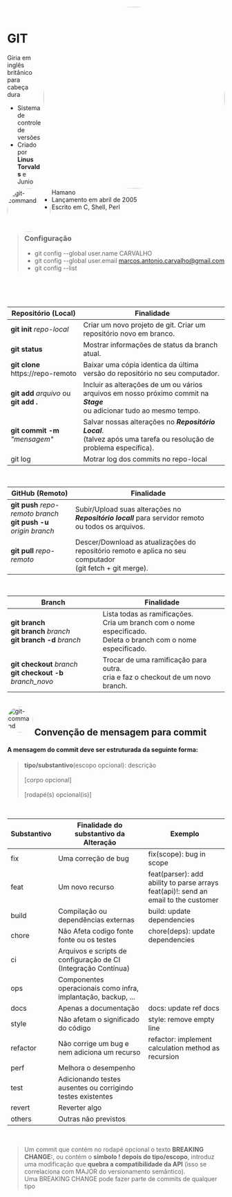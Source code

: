 <div style="display: inline_block"><br>
  <img align="right" alt="Dev-pic" style="border-radius: 50%; width: auto; height:420px;" 
     src="https://business-science.github.io/shiny-production-with-aws-book/img/09_git_cli/git_commands.png">
</div>

<div style="display: inline_block"><br>
  <img align="left" alt="git-command" style="border-radius: 50%; width: auto; height:100px;" 
     src="https://codeguida.com/media/post_title/256px-Git_icon.svg_dMqw0Bl.png">
</div>

# GIT 
Gíria em inglês britânico para cabeça dura
- Sistema de controle de versões
- Criado por **Linus Torvalds** e Junio Hamano
- Lançamento em abril de 2005
- Escrito em C, Shell, Perl

<br>

> ### Configuração
> - git config --global user.name  CARVALHO
> - git config --global user.email marcos.antonio.carvalho@gmail.com
> - git config --list

<br><br><br>

Repositório (Local) | Finalidade
------------------- | ----------------- 
**git init** *repo-local* | Criar um novo projeto de git. Criar um repositório novo em branco.
**git status** | Mostrar informações de status da branch atual.
**git clone** https://repo-remoto | Baixar uma cópia identica da última versão do repositório no seu computador. 
**git add** *arquivo* ou<br>**git add .** |  Incluir as alterações de um ou vários arquivos em nosso próximo commit na ***Stage***<br> ou adicionar tudo ao mesmo tempo.
**git commit -m** *"mensagem"* | Salvar nossas alterações no ***Repositório Local***. <br>(talvez após uma tarefa ou resolução de problema específica).
git log | Motrar log dos commits no repo-local

<br>

GitHub (Remoto) | Finalidade
--------------- | ----------------- 
**git push** *repo-remoto branch* <br> **git push -u** *origin branch* | Subir/Upload suas alterações no ***Repositório locall*** para servidor remoto <br> ou todos os arquivos.
**git pull** *repo-remoto*  | Descer/Download as atualizações do repositório remoto e aplica no seu computador <br> (git fetch + git merge).

<br>

Branch   | Finalidade
-------- | ----------------- 
**git branch** <br> **git branch** *branch* <br> **git branch -d** *branch* | Lista todas as ramificações. <br> Cria um branch com o nome especificado. <br> Deleta o branch com o nome especificado. 
**git checkout** *branch* <br> **git checkout -b** *branch_novo* | Trocar de uma ramificação para outra. <br> cria e faz o checkout de um novo branch.

<div style="display: inline_block"><br>
  <img align="left" alt="git-command" style="border-radius: 50%; width: auto; height:60px;" 
     src="https://nitayneeman.gallerycdn.vsassets.io/extensions/nitayneeman/git-semantic-commit/2.0.0/1581021638044/Microsoft.VisualStudio.Services.Icons.Default">
</div>


<br>

## Convenção de mensagem para commit

#### A mensagem do commit deve ser estruturada da seguinte forma:
> **tipo/substantivo**(escopo opcional): descrição <br><br>
> [corpo opcional] <br><br>
> [rodapé(s) opcional(is)]
<br>

Substantivo | Finalidade do substantivo da Alteração | Exemplo
---------- | ------ | -------
fix      | Uma correção de bug | fix(scope): bug in scope
feat     | Um novo recurso    | feat(parser): add ability to parse arrays <br> feat(api)!: send an email to the customer
build    | Compilação ou dependências externas | build: update dependencies
chore    | Não Afeta codigo fonte fonte ou os testes | chore(deps): update dependencies
ci       | Arquivos e scripts de configuração de CI (Integração Contínua) | 
ops      | Componentes operacionais como infra, implantação, backup, ... |
docs     | Apenas a documentação | docs: update ref docs
style    | Não afetam o significado do código | style: remove empty line
refactor | Não corrige um bug e nem adiciona um recurso | refactor: implement calculation method as recursion
perf     | Melhora o desempenho | 
test     | Adicionando testes ausentes ou corrigindo testes existentes | 
revert   | Reverter algo | 
others   | Outras não previstos | 

<br>

> Um commit que contém no rodapé opcional o texto **BREAKING CHANGE:**, ou contém o **símbolo ! depois do tipo/escopo**, introduz uma modificação que **quebra a compatibilidade da API** (isso se correlaciona com MAJOR do versionamento semântico). <br>
> Uma BREAKING CHANGE pode fazer parte de commits de qualquer tipo


<br>

